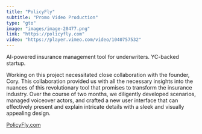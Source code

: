 ```yaml
---
title: "PolicyFly"
subtitle: "Promo Video Production"
type: "gto"
image: "images/image-20477.png"
link: "https://policyfly.com"
video: "https://player.vimeo.com/video/1040757532"
---
```


AI-powered insurance management tool for underwriters. YC-backed startup.

Working on this project necessitated close collaboration with the founder, Cory. This collaboration provided us with all the necessary insights into the nuances of this revolutionary tool that promises to transform the insurance industry. Over the course of two months, we diligently developed scenarios, managed voiceover actors, and crafted a new user interface that can effectively present and explain intricate details with a sleek and visually appealing design.

[PolicyFly.com](https://policyfly.com)


